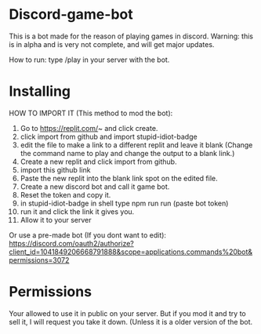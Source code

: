 # Discord-game-bot
This is a bot made for the reason of playing games in discord. 
Warning: this is in alpha and is very not complete, and will get major updates.

How to run:
type /play in your server with the bot.

# Installing

HOW TO IMPORT IT (This method to mod the bot):
1. Go to https://replit.com/~ and click create.
2. click import from github and import stupid-idiot-badge
3. edit the file to make a link to a different replit and leave it blank (Change the command name to play and change the output to a blank link.)
4. Create a new replit and click import from github.
5. import this github link
6. Paste the new replit into the blank link spot on the edited file.
7. Create a new discord bot and call it game bot.
8. Reset the token and copy it.
9. in stupid-idiot-badge in shell type npm run run (paste bot token)
10. run it and click the link it gives you.
11. Allow it to your server

Or use a pre-made bot (If you dont want to edit): https://discord.com/oauth2/authorize?client_id=1041849206668791888&scope=applications.commands%20bot&permissions=3072
# Permissions

Your allowed to use it in public on your server. But
if you mod it and try to sell it, I will request you
take it down. (Unless it is a older version of the bot.

